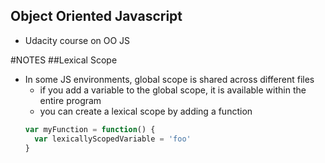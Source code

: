 ## Object Oriented Javascript
  - Udacity course on OO JS

#NOTES
##Lexical Scope
  - In some JS environments, global scope is shared across different files
    - if you add a variable to the global scope, it is available within the entire program
    - you can create a lexical scope by adding a function
    ```javascript
    var myFunction = function() {
      var lexicallyScopedVariable = 'foo'
    }
```
